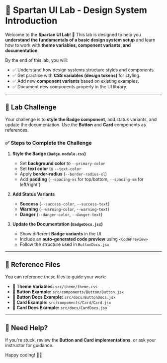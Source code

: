 # 🎨 Spartan UI Lab - Design System Introduction

Welcome to the **Spartan UI Lab**! 🚀 This lab is designed to help you **understand the fundamentals of a basic design system setup** and learn how to work with **theme variables, component variants, and documentation**.

By the end of this lab, you will:

- ✅ Understand how design systems structure styles and components.  
- ✅ Get practice with **CSS variables (design tokens)** for styling.  
- ✅ Add new **component variants** based on existing examples.  
- ✅ Document new components properly in the UI library.  

---

## 🎯 **Lab Challenge**

Your challenge is to **style the Badge component**, add status variants, and update the documentation. Use the **Button** and **Card** components as references.

### ✅ **Steps to Complete the Challenge**

1. **Style the Badge (`Badge.module.css`)**  
   - Set **background color** to `--primary-color`
   - Set **text color** to `--text-color`  
   - Apply **border-radius** (`--border-radius-xl`)  
   - Add **padding** (`--spacing-xs` for top/bottom, `--spacing-sm` for left/right`)  

2. **Add Status Variants**  
   - **Success** (`--success-color`, `--success-text`)  
   - **Warning** (`--warning-color`, `--warning-text`)  
   - **Danger** (`--danger-color`, `--danger-text`)  

3. **Update the Documentation (`BadgeDocs.jsx`)**  
   - Show different **Badge variants** in the UI  
   - Include an **auto-generated code preview** using `<CodePreview>`  
   - Follow the structure used in `ButtonDocs.jsx`  

---

## 📖 **Reference Files**

You can reference these files to guide your work:

- 📌 **Theme Variables:** `src/theme/theme.css`  
- 📌 **Button Example:** `src/components/Button/Button.jsx`  
- 📌 **Button Docs Example:** `src/docs/ButtonDocs.jsx`  
- 📌 **Card Example:** `src/components/Card/Card.jsx`  
- 📌 **Card Docs Example:** `src/docs/CardDocs.jsx`  

---

## 🚀 **Need Help?**

If you're stuck, review the **Button and Card implementations**, or ask your instructor for guidance.

Happy coding! 🎨🔥  
